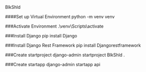 BlkShld

####Set up Virtual Environment
    python -m venv venv

###Activate Environment
    .\venv\Scripts\activate

###Install Django
    pip install Django

###Install Django Rest Framework
    pip install Djangorestframework

###Create startproject
    django-admin startproject BlkShld .

###Create startapp
    django-admin startapp api

